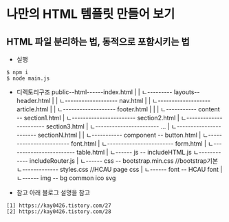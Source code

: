 나만의 HTML 템플릿 만들어 보기
============================ 
HTML 파일 분리하는 법, 동적으로 포함시키는 법 
----------------------------

* 실행

```
$ npm i 
$ node main.js
```

* 디렉토리구조
public--html------index.html
| | ㄴ--------- layouts-- header.html
| | ㄴ------------------- nav.html
| | ㄴ------------------- article.html
| | ㄴ------------------- footer.html
| |
| ㄴ----------- content -- section1.html
| ㄴ----------------------- section2.html
| ㄴ----------------------- section3.html
| ㄴ----------------------- ...
| ㄴ----------------------- sectionN.html
|
| ㄴ----------- component -- button.html
| ㄴ------------------------ font.html
| ㄴ------------------------ form.html
| ㄴ------------------------ table.html
|
ㄴ------ js -- includeHTML.js
ㄴ------------ includeRouter.js
|
ㄴ------ css -- bootstrap.min.css  //bootstrap기본
ㄴ------------- styles.css         //HCAU page css
|
ㄴ------ font -- HCAU font 
|
ㄴ------ img -- bg
                common
                ico
                svg

* 참고 
아래 블로그 설명을 참고
```
[1] https://kay0426.tistory.com/27
[2] https://kay0426.tistory.com/28
```
